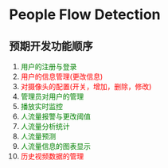 # People Flow Detection

## 预期开发功能顺序
1. <font color=green>用户的注册与登录 </font>   
2. <font color=red>用户的信息管理(更改信息)</font>   
3. <font color=red>对摄像头的配置(开关，增加，删除，修改)</font>   
4. <font color=green>管理员对用户的管理</font>    
5. <font color=green> 播放实时监控</font>  
6. <font color=green>人流量报警与更改阈值</font>   
7. <font color=green> 人流量分析统计</font>   
8. <font color=green> 人流量预测</font>   
9. <font color=green>人流量信息的图表显示</font>   
10. <font color=red> 历史视频数据的管理</font>   
